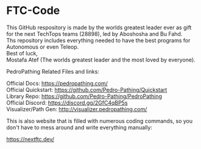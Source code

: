 # FTC-Code
This GitHub respository is made by the worlds greatest leader ever as gift for the next TechTops teams (28898), led by Aboshosha and Bu Fahd.<br/> 
Ths repository includes everything needed to have the best programs for Autonomous or even Teleop.<br/> 
Best of luck,<br/> 
Mostafa Atef (The worlds greatest leader and the most loved by everyone).

PedroPathing Related Files and links:<br/> 

  Official Docs: <https://pedropathing.com/><br/> 
  Official Quickstart: <https://github.com/Pedro-Pathing/Quickstart><br/> 
  Library Repo: <https://github.com/Pedro-Pathing/PedroPathing><br/> 
  Official Discord: <https://discord.gg/2GfC4qBP5s><br/> 
  Visualizer/Path Gen: <http://visualizer.pedropathing.com/><br/> 

This is also website that is filled with numerous coding commands, so you don't have to mess around and write everything manually:<br/> 

  https://nextftc.dev/
